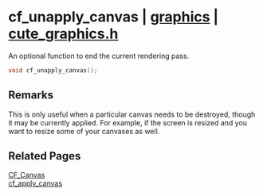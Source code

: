 # cf_unapply_canvas | [graphics](https://github.com/RandyGaul/cute_framework/blob/master/docs/graphics_readme.md) | [cute_graphics.h](https://github.com/RandyGaul/cute_framework/blob/master/include/cute_graphics.h)

An optional function to end the current rendering pass.

```cpp
void cf_unapply_canvas();
```

## Remarks

This is only useful when a particular canvas needs to be destroyed, though it may be currently applied. For example, if the screen is
resized and you want to resize some of your canvases as well.

## Related Pages

[CF_Canvas](https://github.com/RandyGaul/cute_framework/blob/master/docs/graphics/cf_canvas.md)  
[cf_apply_canvas](https://github.com/RandyGaul/cute_framework/blob/master/docs/graphics/cf_apply_canvas.md)  
